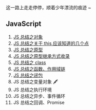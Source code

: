 这一路上走走停停，顺着少年漂流的痕迹 ~

## JavaScript

1. [JS 总结之对象](https://github.com/KaronAmI/blog/issues/20)
2. [JS 总结之关于 this 应该知道的几个点](https://github.com/KaronAmI/blog/issues/21)
3. [JS 总结之原型](https://github.com/KaronAmI/blog/issues/22)
4. [JS 总结之原型继承方式收录](https://github.com/KaronAmI/blog/issues/23)
5. [JS 总结之 class](https://github.com/KaronAmI/blog/issues/24)
6. [JS 总结之函数、作用域链](https://github.com/KaronAmI/blog/issues/25)
7. [JS 总结之闭包](https://github.com/KaronAmI/blog/issues/26)
8. JS 总结之变量对象 🖋
9. JS 总结之执行环境
10. JS 总结之异步、事件循环
11. JS 总结之回调、Promise
